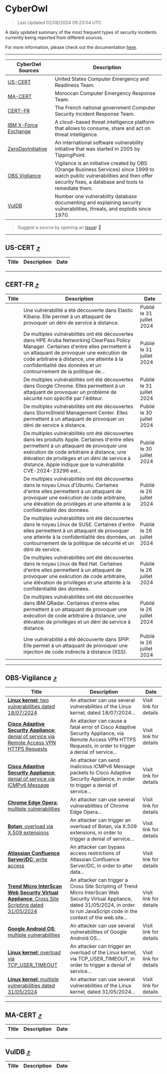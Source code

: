 
 <div id='top'></div>

# CyberOwl

 > Last Updated 02/08/2024 09:23:04 UTC
 
 A daily updated summary of the most frequent types of security incidents currently being reported from different sources.
 
 For more information, please check out the documentation [here](./docs/README.md).
 
 ---
 |CyberOwl Sources|Description|
 |---|---|
 |[US-CERT](#us-cert-arrow_heading_up)|United States Computer Emergency and Readiness Team.|
 |[MA-CERT](#ma-cert-arrow_heading_up)|Moroccan Computer Emergency Response Team.|
 |[CERT-FR](#cert-fr-arrow_heading_up)|The French national government Computer Security Incident Response Team.|
 |[IBM X-Force Exchange](#ibmcloud-arrow_heading_up)|A cloud-based threat intelligence platform that allows to consume, share and act on threat intelligence.|
 |[ZeroDayInitiative](#zerodayinitiative-arrow_heading_up)|An international software vulnerability initiative that was started in 2005 by TippingPoint.|
 |[OBS Vigilance](#obs-vigilance-arrow_heading_up)|Vigilance is an initiative created by OBS (Orange Business Services) since 1999 to watch public vulnerabilities and then offer security fixes, a database and tools to remediate them.|
 |[VulDB](#vuldb-arrow_heading_up)|Number one vulnerability database documenting and explaining security vulnerabilities, threats, and exploits since 1970.|
 
 > Suggest a source by opening an [issue](https://github.com/karimhabush/cyberowl/issues)! :raised_hands:
 ---

## US-CERT [:arrow_heading_up:](#cyberowl)

 |Title|Description|Date|
 |---|---|---|
 
 ---

## CERT-FR [:arrow_heading_up:](#cyberowl)

 |Title|Description|Date|
 |---|---|---|
 |[](https://www.cert.ssi.gouv.fr/avis/CERTFR-2024-AVI-0638/)|Une vulnérabilité a été découverte dans Elastic Kibana. Elle permet à un attaquant de provoquer un déni de service à distance.|Publié le 31 juillet 2024|
 |[](https://www.cert.ssi.gouv.fr/avis/CERTFR-2024-AVI-0637/)|De multiples vulnérabilités ont été découvertes dans HPE Aruba Networking ClearPass Policy Manager. Certaines d'entre elles permettent à un attaquant de provoquer une exécution de code arbitraire à distance, une atteinte à la confidentialité des données et un contournement de la politique de...|Publié le 31 juillet 2024|
 |[](https://www.cert.ssi.gouv.fr/avis/CERTFR-2024-AVI-0636/)|De multiples vulnérabilités ont été découvertes dans Google Chrome. Elles permettent à un attaquant de provoquer un problème de sécurité non spécifié par l'éditeur.|Publié le 31 juillet 2024|
 |[](https://www.cert.ssi.gouv.fr/avis/CERTFR-2024-AVI-0635/)|De multiples vulnérabilités ont été découvertes dans StormShield Management Center. Elles permettent à un attaquant de provoquer un déni de service à distance.|Publié le 30 juillet 2024|
 |[](https://www.cert.ssi.gouv.fr/avis/CERTFR-2024-AVI-0634/)|De multiples vulnérabilités ont été découvertes dans les produits Apple. Certaines d'entre elles permettent à un attaquant de provoquer une exécution de code arbitraire à distance, une élévation de privilèges et un déni de service à distance. Apple indique que la vulnérabilité CVE-2024-23296 est...|Publié le 30 juillet 2024|
 |[](https://www.cert.ssi.gouv.fr/avis/CERTFR-2024-AVI-0633/)|De multiples vulnérabilités ont été découvertes dans le noyau Linux d'Ubuntu. Certaines d'entre elles permettent à un attaquant de provoquer une exécution de code arbitraire, une élévation de privilèges et une atteinte à la confidentialité des données.|Publié le 26 juillet 2024|
 |[](https://www.cert.ssi.gouv.fr/avis/CERTFR-2024-AVI-0632/)|De multiples vulnérabilités ont été découvertes dans le noyau Linux de SUSE. Certaines d'entre elles permettent à un attaquant de provoquer une atteinte à la confidentialité des données, un contournement de la politique de sécurité et un déni de service.|Publié le 26 juillet 2024|
 |[](https://www.cert.ssi.gouv.fr/avis/CERTFR-2024-AVI-0631/)|De multiples vulnérabilités ont été découvertes dans le noyau Linux de Red Hat. Certaines d'entre elles permettent à un attaquant de provoquer une exécution de code arbitraire, une élévation de privilèges et une atteinte à la confidentialité des données.|Publié le 26 juillet 2024|
 |[](https://www.cert.ssi.gouv.fr/avis/CERTFR-2024-AVI-0630/)|De multiples vulnérabilités ont été découvertes dans IBM QRadar. Certaines d'entre elles permettent à un attaquant de provoquer une exécution de code arbitraire à distance, une élévation de privilèges et un déni de service à distance.|Publié le 26 juillet 2024|
 |[](https://www.cert.ssi.gouv.fr/avis/CERTFR-2024-AVI-0629/)|Une vulnérabilité a été découverte dans SPIP. Elle permet à un attaquant de provoquer une injection de code indirecte à distance (XSS).|Publié le 26 juillet 2024|
 
 ---

## OBS-Vigilance [:arrow_heading_up:](#cyberowl)

 |Title|Description|Date|
 |---|---|---|
 |[<a href="https://vigilance.fr/vulnerability/Linux-kernel-two-vulnerabilities-dated-18-07-2024-44782" class="noirorange"><b>Linux kernel</b>: two vulnerabilities dated 18/07/2024</a>](https://vigilance.fr/vulnerability/Linux-kernel-two-vulnerabilities-dated-18-07-2024-44782)|An attacker can use several vulnerabilities of the Linux kernel, dated 18/07/2024...|Visit link for details|
 |[<a href="https://vigilance.fr/vulnerability/Cisco-Adaptive-Security-Appliance-denial-of-service-via-Remote-Access-VPN-HTTPS-Requests-42766" class="noirorange"><b>Cisco Adaptive Security Appliance</b>: denial of service via Remote Access VPN HTTPS Requests</a>](https://vigilance.fr/vulnerability/Cisco-Adaptive-Security-Appliance-denial-of-service-via-Remote-Access-VPN-HTTPS-Requests-42766)|An attacker can cause a fatal error of Cisco Adaptive Security Appliance, via Remote Access VPN HTTPS Requests, in order to trigger a denial of service...|Visit link for details|
 |[<a href="https://vigilance.fr/vulnerability/Cisco-Adaptive-Security-Appliance-denial-of-service-via-ICMPv6-Message-42765" class="noirorange"><b>Cisco Adaptive Security Appliance</b>: denial of service via ICMPv6 Message</a>](https://vigilance.fr/vulnerability/Cisco-Adaptive-Security-Appliance-denial-of-service-via-ICMPv6-Message-42765)|An attacker can send malicious ICMPv6 Message packets to Cisco Adaptive Security Appliance, in order to trigger a denial of service...|Visit link for details|
 |[<a href="https://vigilance.fr/vulnerability/Chrome-Edge-Opera-multiple-vulnerabilities-42755" class="noirorange"><b>Chrome  Edge  Opera</b>: multiple vulnerabilities</a>](https://vigilance.fr/vulnerability/Chrome-Edge-Opera-multiple-vulnerabilities-42755)|An attacker can use several vulnerabilities of Chrome  Edge  Opera...|Visit link for details|
 |[<a href="https://vigilance.fr/vulnerability/Botan-overload-via-X-509-extensions-44762" class="noirorange"><b>Botan</b>: overload via X.509 extensions</a>](https://vigilance.fr/vulnerability/Botan-overload-via-X-509-extensions-44762)|An attacker can trigger an overload of Botan, via X.509 extensions, in order to trigger a denial of service...|Visit link for details|
 |[<a href="https://vigilance.fr/vulnerability/Atlassian-Confluence-Server-DC-write-access-42750" class="noirorange"><b>Atlassian Confluence Server/DC</b>: write access</a>](https://vigilance.fr/vulnerability/Atlassian-Confluence-Server-DC-write-access-42750)|An attacker can bypass access restrictions of Atlassian Confluence Server/DC, in order to alter data...|Visit link for details|
 |[<a href="https://vigilance.fr/vulnerability/Trend-Micro-InterScan-Web-Security-Virtual-Appliance-Cross-Site-Scripting-dated-31-05-2024-44429" class="noirorange"><b>Trend Micro InterScan Web Security Virtual Appliance</b>: Cross Site Scripting dated 31/05/2024</a>](https://vigilance.fr/vulnerability/Trend-Micro-InterScan-Web-Security-Virtual-Appliance-Cross-Site-Scripting-dated-31-05-2024-44429)|An attacker can trigger a Cross Site Scripting of Trend Micro InterScan Web Security Virtual Appliance, dated 31/05/2024, in order to run JavaScript code in the context of the web site...|Visit link for details|
 |[<a href="https://vigilance.fr/vulnerability/Google-Android-OS-multiple-vulnerabilities-42747" class="noirorange"><b>Google Android OS</b>: multiple vulnerabilities</a>](https://vigilance.fr/vulnerability/Google-Android-OS-multiple-vulnerabilities-42747)|An attacker can use several vulnerabilities of Google Android OS...|Visit link for details|
 |[<a href="https://vigilance.fr/vulnerability/Linux-kernel-overload-via-TCP-USER-TIMEOUT-44752" class="noirorange"><b>Linux kernel</b>: overload via TCP_USER_TIMEOUT</a>](https://vigilance.fr/vulnerability/Linux-kernel-overload-via-TCP-USER-TIMEOUT-44752)|An attacker can trigger an overload of the Linux kernel, via TCP_USER_TIMEOUT, in order to trigger a denial of service...|Visit link for details|
 |[<a href="https://vigilance.fr/vulnerability/Linux-kernel-multiple-vulnerabilities-dated-31-05-2024-44426" class="noirorange"><b>Linux kernel</b>: multiple vulnerabilities dated 31/05/2024</a>](https://vigilance.fr/vulnerability/Linux-kernel-multiple-vulnerabilities-dated-31-05-2024-44426)|An attacker can use several vulnerabilities of the Linux kernel, dated 31/05/2024...|Visit link for details|
 
 ---

## MA-CERT [:arrow_heading_up:](#cyberowl)

 |Title|Description|Date|
 |---|---|---|
 
 ---

## VulDB [:arrow_heading_up:](#cyberowl)

 |Title|Description|Date|
 |---|---|---|
 